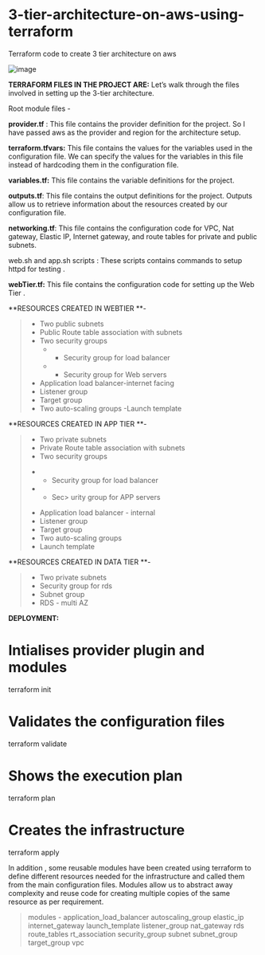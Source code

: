 # 3-tier-architecture-on-aws-using-terraform
Terraform code to create 3 tier architecture on aws 

![image](https://github.com/ifyokeibunor/terraform-3-tirer-architecture/assets/104580680/f69412d1-aff2-4714-9fb2-91d41bd95342)

**TERRAFORM FILES IN THE PROJECT ARE:**
Let’s walk through the files involved in setting up the 3-tier architecture.

Root module files -

**provider.tf** : This file contains the provider definition for the project. So I have passed aws as the provider and region for the architecture setup.

**terraform.tfvars:** This file contains the values for the variables used in the configuration file. We can specify the values for the variables in this file instead of hardcoding them in the configuration file.

**variables.tf:** This file contains the variable definitions for the project.

**outputs.tf**: This file contains the output definitions for the project. Outputs allow us to retrieve information about the resources created by our configuration file.

**networking.tf**: This file contains the configuration code for VPC, Nat gateway, Elastic IP, Internet gateway, and route tables for private and public subnets.

web.sh and app.sh scripts : These scripts contains commands to setup httpd for testing .

**webTier.tf:** This file contains the configuration code for setting up the Web Tier .

**RESOURCES CREATED IN WEBTIER **-
> - Two public subnets
> - Public Route table association with subnets
> - Two security groups
>     * - Security group for load balancer
>     * - Security group for Web servers
> - Application load balancer-internet facing
> - Listener group
> - Target group
> - Two auto-scaling groups 
> -Launch template

**RESOURCES CREATED IN APP TIER **-
> - Two private subnets
> - Private Route table association with subnets
> - Two security groups
>  * - Security group for load balancer
>  * - Sec> urity group for APP servers
> - Application load balancer - internal
> - Listener group
> - Target group
> - Two auto-scaling groups
> - Launch template

**RESOURCES CREATED IN DATA TIER **-
> - Two private subnets
> - Security group for rds
> - Subnet group
> - RDS - multi AZ

**DEPLOYMENT:**
# Intialises provider plugin and modules
terraform init
# Validates the configuration files
terraform validate
# Shows the execution plan
terraform plan
# Creates the infrastructure
terraform apply

In addition , some reusable modules have been created using terraform to define different resources needed for the infrastructure and called them from the main configuration files. Modules allow us to abstract away complexity and reuse code for creating multiple copies of the same resource as per requirement.

> modules -
>   application_load_balancer
>   autoscaling_group
>   elastic_ip
>   internet_gateway
>   launch_template
>   listener_group
>   nat_gateway
>   rds
>   route_tables
>   rt_association
>   security_group
>   subnet
>   subnet_group
>   target_group
>   vpc
